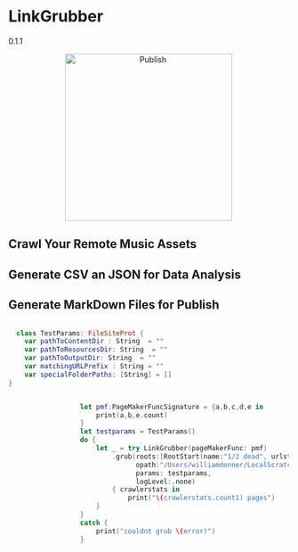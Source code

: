 # LinkGrubber
0.1.1
 
<p align="center">
<img src="https://billdonner.com/images/fists/fistUp1024x1024.png" width="300" max-width="90%" alt="Publish" />
</p>

## Crawl Your Remote Music Assets

## Generate CSV an JSON for Data Analysis

## Generate MarkDown Files for Publish


```swift 

  class TestParams: FileSiteProt {
    var pathToContentDir : String  = ""
    var pathToResourcesDir: String  = ""
    var pathToOutputDir: String  = ""
    var matchingURLPrefix : String = ""
    var specialFolderPaths: [String] = []
}


                  let pmf:PageMakerFuncSignature = {a,b,c,d,e in
                      print(a,b,e.count)
                  }
                  let testparams = TestParams()
                  do {
                      let _ = try LinkGrubber(pageMakerFunc: pmf)
                          .grub(roots:[RootStart(name:"1/2 dead", urlstr:"https://billdonner.com/linkgrubber/empty-site")],
                                opath:"/Users/williamdonner/LocalScratch/aabonus",
                                params: testparams,
                                logLevel:.none)
                          { crawlerstats in
                              print("\(crawlerstats.count1) pages")
                      }
                  }
                  catch {
                      print("couldnt grub \(error)")
                  }
```


